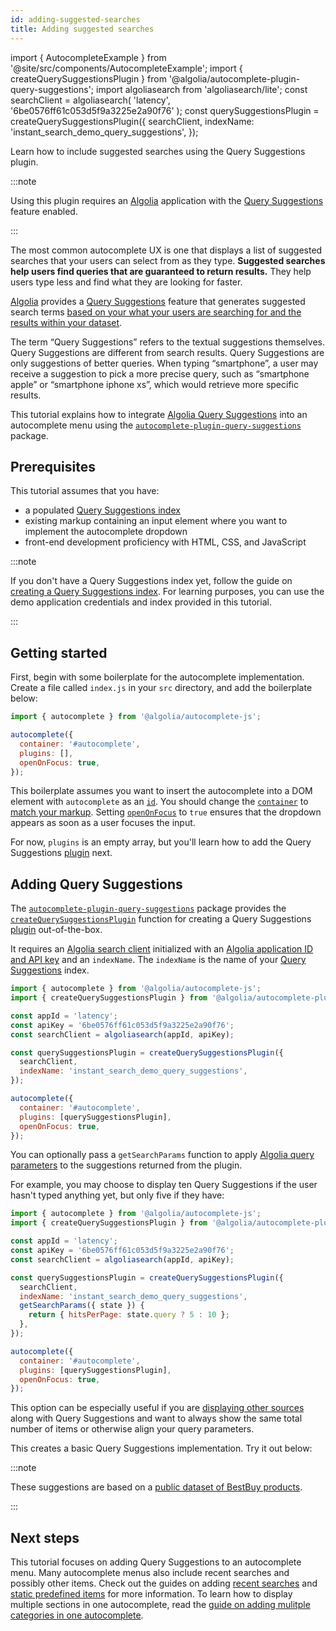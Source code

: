 ```yaml
---
id: adding-suggested-searches
title: Adding suggested searches
---
```

import { AutocompleteExample } from '@site/src/components/AutocompleteExample';
import { createQuerySuggestionsPlugin } from '@algolia/autocomplete-plugin-query-suggestions';
import algoliasearch from 'algoliasearch/lite';
const searchClient = algoliasearch(
  'latency',
  '6be0576ff61c053d5f9a3225e2a90f76'
);
const querySuggestionsPlugin = createQuerySuggestionsPlugin({
  searchClient,
  indexName: 'instant_search_demo_query_suggestions',
});

Learn how to include suggested searches using the Query Suggestions plugin.

:::note

Using this plugin requires an [Algolia](https://www.algolia.com/) application with the [Query Suggestions](https://www.algolia.com/doc/guides/building-search-ui/ui-and-ux-patterns/query-suggestions/js/) feature enabled.

:::

The most common autocomplete UX is one that displays a list of suggested searches that your users can select from as they type. **Suggested searches help users find queries that are guaranteed to return results.** They help users type less and find what they are looking for faster.

[Algolia](https://www.algolia.com/) provides a [Query Suggestions](https://www.algolia.com/doc/guides/building-search-ui/ui-and-ux-patterns/query-suggestions/js/) feature that generates suggested search terms [based on your what your users are searching for and the results within your dataset](https://www.algolia.com/doc/guides/building-search-ui/ui-and-ux-patterns/query-suggestions/js/#how-query-suggestions-works).

The term “Query Suggestions” refers to the textual suggestions themselves. Query Suggestions are different from search results. Query Suggestions are only suggestions of better queries. When typing “smartphone”, a user may receive a suggestion to pick a more precise query, such as “smartphone apple” or “smartphone iphone xs”, which would retrieve more specific results.

This tutorial explains how to integrate [Algolia Query Suggestions](https://www.algolia.com/doc/guides/building-search-ui/ui-and-ux-patterns/query-suggestions/js/) into an autocomplete menu using the [`autocomplete-plugin-query-suggestions`](createQuerySuggestionsPlugin) package.

## Prerequisites

This tutorial assumes that you have:
- a populated [Query Suggestions index](https://www.algolia.com/doc/guides/building-search-ui/ui-and-ux-patterns/query-suggestions/how-to/creating-a-query-suggestions-index/js/)
- existing markup containing an input element where you want to implement the autocomplete dropdown
- front-end development proficiency with HTML, CSS, and JavaScript

:::note

If you don't have a Query Suggestions index yet, follow the guide on [creating a Query Suggestions index](https://www.algolia.com/doc/guides/building-search-ui/ui-and-ux-patterns/query-suggestions/how-to/creating-a-query-suggestions-index/js/). For learning purposes, you can use the demo application credentials and index provided in this tutorial.

:::

## Getting started

First, begin with some boilerplate for the autocomplete implementation. Create a file called `index.js` in your `src` directory, and add the boilerplate below:

```js title="index.js"
import { autocomplete } from '@algolia/autocomplete-js';

autocomplete({
  container: '#autocomplete',
  plugins: [],
  openOnFocus: true,
});
```

This boilerplate assumes you want to insert the autocomplete into a DOM element with `autocomplete` as an [`id`](https://developer.mozilla.org/en-US/docs/Web/HTML/Global_attributes/id). You should change the [`container`](autocomplete-js/#container) to [match your markup](basic-options). Setting [`openOnFocus`](autocomplete-js/#openonfocus) to `true` ensures that the dropdown appears as soon as a user focuses the input.

For now, `plugins` is an empty array, but you'll learn how to add the Query Suggestions [plugin](plugins) next.

## Adding Query Suggestions

The [`autocomplete-plugin-query-suggestions`](createQuerySuggestionsPlugin) package provides the [`createQuerySuggestionsPlugin`](createQuerySuggestionsPlugin) function for creating a Query Suggestions [plugin](plugins) out-of-the-box.

It requires an [Algolia search client](https://www.algolia.com/doc/api-client/getting-started/install/javascript/) initialized with an [Algolia application ID and API key](https://www.algolia.com/doc/guides/sending-and-managing-data/send-and-update-your-data/how-to/importing-with-the-api/#application-id) and an `indexName`. The `indexName` is the name of your [Query Suggestions](https://www.algolia.com/doc/guides/building-search-ui/ui-and-ux-patterns/query-suggestions/js/) index.

```js title="index.js"
import { autocomplete } from '@algolia/autocomplete-js';
import { createQuerySuggestionsPlugin } from '@algolia/autocomplete-plugin-query-suggestions';

const appId = 'latency';
const apiKey = '6be0576ff61c053d5f9a3225e2a90f76';
const searchClient = algoliasearch(appId, apiKey);

const querySuggestionsPlugin = createQuerySuggestionsPlugin({
  searchClient,
  indexName: 'instant_search_demo_query_suggestions',
});

autocomplete({
  container: '#autocomplete',
  plugins: [querySuggestionsPlugin],
  openOnFocus: true,
});
```

You can optionally pass a `getSearchParams` function to apply [Algolia query parameters](https://www.algolia.com/doc/api-reference/api-parameters/) to the suggestions returned from the plugin.

For example, you may choose to display ten Query Suggestions if the user hasn't typed anything yet, but only five if they have:

```js title="index.js"
import { autocomplete } from '@algolia/autocomplete-js';
import { createQuerySuggestionsPlugin } from '@algolia/autocomplete-plugin-query-suggestions';

const appId = 'latency';
const apiKey = '6be0576ff61c053d5f9a3225e2a90f76';
const searchClient = algoliasearch(appId, apiKey);

const querySuggestionsPlugin = createQuerySuggestionsPlugin({
  searchClient,
  indexName: 'instant_search_demo_query_suggestions',
  getSearchParams({ state }) {
    return { hitsPerPage: state.query ? 5 : 10 };
  },
});

autocomplete({
  container: '#autocomplete',
  plugins: [querySuggestionsPlugin],
  openOnFocus: true,
});
```
This option can be especially useful if you are [displaying other sources](adding-multiple-categories) along with Query Suggestions and want to always show the same total number of items or otherwise align your query parameters.

This creates a basic Query Suggestions implementation. Try it out below:

<AutocompleteExample
  plugins={[querySuggestionsPlugin]}
  openOnFocus={true}
/>

:::note

These suggestions are based on a [public dataset of BestBuy products](https://github.com/algolia/datasets/tree/master/ecommerce).

:::

## Next steps

This tutorial focuses on adding Query Suggestions to an autocomplete menu. Many autocomplete menus also include recent searches and possibly other items. Check out the guides on adding [recent searches](adding-recent-searches) and [static predefined items](sources#using-static-sources) for more information. To learn how to display multiple sections in one autocomplete, read the [guide on adding mulitple categories in one autocomplete](adding-multiple-categories).

